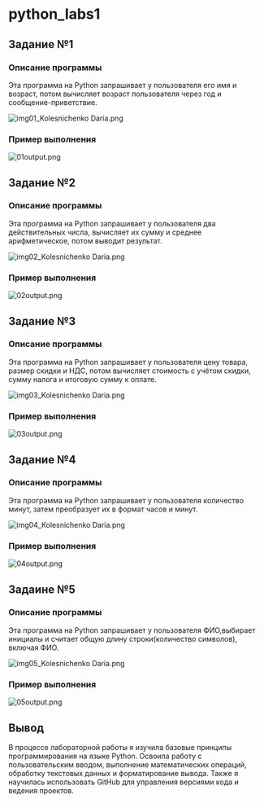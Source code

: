 # python_labs1
## Задание №1
### Описание программы
Эта программа на Python запрашивает у пользователя его имя и возраст, потом вычисляет возраст пользователя через год и сообщение-приветствие.

![img01_Kolesnichenko Daria.png](misc/img/lab01/01.png)

### Пример выполнения

![01output.png](misc/img/lab01/01output.png)

## Задание №2
### Описание программы
Эта программа на Python запрашивает у пользователя два действительных числа, вычисляет их сумму и среднее арифметическое, потом выводит результат.

![img02_Kolesnichenko Daria.png](misc/img/lab01/02.png)


### Пример выполнения

![02output.png](misc/img/lab01/02output.png)

## Задание №3
### Описание программы
Эта программа на Python запрашивает у пользователя цену товара, размер скидки и НДС, потом вычисляет стоимость с учётом скидки, сумму налога и итоговую сумму к оплате.

![img03_Kolesnichenko Daria.png](misc/img/lab01/03.png)


### Пример выполнения

![03output.png](misc/img/lab01/03output.png)

## Задание №4
### Описание программы
Эта программа на Python запрашивает у пользователя количество минут, затем преобразует их в формат часов и минут.

![img04_Kolesnichenko Daria.png](misc/img/lab01/04.png)


### Пример выполнения

![04output.png](misc/img/lab01/04output.png)

## Задаине №5
### Описание программы
Эта программа на Python запрашивает у пользователя ФИО,выбирает инициалы и считает общую длину строки(количество символов), включая ФИО.

![img05_Kolesnichenko Daria.png](misc/img/lab01/05.png)


### Пример выполнения

![05output.png](misc/img/lab01/05output.png)

## Вывод
В процессе лабораторной работы я изучила базовые принципы программирования на языке Python. Освоила работу с пользовательским вводом, выполнение математических операций, обработку текстовых данных и форматирование вывода. Также я научилась использовать GitHub для управления версиями кода и ведения проектов.





